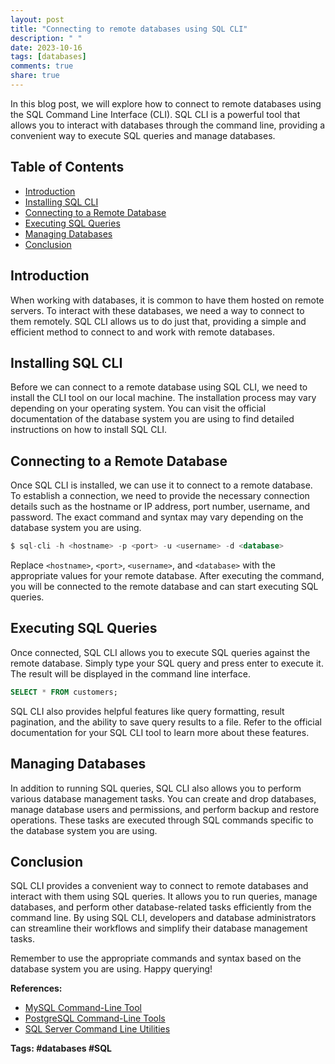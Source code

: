 ```yaml
---
layout: post
title: "Connecting to remote databases using SQL CLI"
description: " "
date: 2023-10-16
tags: [databases]
comments: true
share: true
---
```


In this blog post, we will explore how to connect to remote databases using the SQL Command Line Interface (CLI). SQL CLI is a powerful tool that allows you to interact with databases through the command line, providing a convenient way to execute SQL queries and manage databases.

## Table of Contents
- [Introduction](#introduction)
- [Installing SQL CLI](#installing-sql-cli)
- [Connecting to a Remote Database](#connecting-to-a-remote-database)
- [Executing SQL Queries](#executing-sql-queries)
- [Managing Databases](#managing-databases)
- [Conclusion](#conclusion)

## Introduction
When working with databases, it is common to have them hosted on remote servers. To interact with these databases, we need a way to connect to them remotely. SQL CLI allows us to do just that, providing a simple and efficient method to connect to and work with remote databases.

## Installing SQL CLI
Before we can connect to a remote database using SQL CLI, we need to install the CLI tool on our local machine. The installation process may vary depending on your operating system. You can visit the official documentation of the database system you are using to find detailed instructions on how to install SQL CLI.

## Connecting to a Remote Database
Once SQL CLI is installed, we can use it to connect to a remote database. To establish a connection, we need to provide the necessary connection details such as the hostname or IP address, port number, username, and password. The exact command and syntax may vary depending on the database system you are using.

```sql
$ sql-cli -h <hostname> -p <port> -u <username> -d <database>
```

Replace `<hostname>`, `<port>`, `<username>`, and `<database>` with the appropriate values for your remote database. After executing the command, you will be connected to the remote database and can start executing SQL queries.

## Executing SQL Queries
Once connected, SQL CLI allows you to execute SQL queries against the remote database. Simply type your SQL query and press enter to execute it. The result will be displayed in the command line interface.

```sql
SELECT * FROM customers;
```

SQL CLI also provides helpful features like query formatting, result pagination, and the ability to save query results to a file. Refer to the official documentation for your SQL CLI tool to learn more about these features.

## Managing Databases
In addition to running SQL queries, SQL CLI also allows you to perform various database management tasks. You can create and drop databases, manage database users and permissions, and perform backup and restore operations. These tasks are executed through SQL commands specific to the database system you are using.

## Conclusion
SQL CLI provides a convenient way to connect to remote databases and interact with them using SQL queries. It allows you to run queries, manage databases, and perform other database-related tasks efficiently from the command line. By using SQL CLI, developers and database administrators can streamline their workflows and simplify their database management tasks.

Remember to use the appropriate commands and syntax based on the database system you are using. Happy querying!

**References:**
- [MySQL Command-Line Tool](https://dev.mysql.com/doc/refman/8.0/en/mysql.html)
- [PostgreSQL Command-Line Tools](https://www.postgresql.org/docs/current/app-psql.html)
- [SQL Server Command Line Utilities](https://docs.microsoft.com/en-us/sql/tools/sqlcmd-utility?view=sql-server-ver15)

**Tags: #databases #SQL**